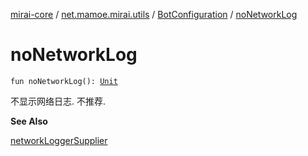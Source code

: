 [mirai-core](../../index.md) / [net.mamoe.mirai.utils](../index.md) / [BotConfiguration](index.md) / [noNetworkLog](./no-network-log.md)

# noNetworkLog

`fun noNetworkLog(): `[`Unit`](https://kotlinlang.org/api/latest/jvm/stdlib/kotlin/-unit/index.html)

不显示网络日志. 不推荐.

**See Also**

[networkLoggerSupplier](network-logger-supplier.md)


